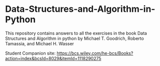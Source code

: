 # Data-Structures-and-Algorithm-in-Python
This repository contains answers to all the exercises in the book  Data Structures and Algorithm in python by Michael T. Goodrich, Roberto Tamassia, and Michael H. Wasser 

Student Companion site: https://bcs.wiley.com/he-bcs/Books?action=index&bcsId=8029&itemId=1118290275